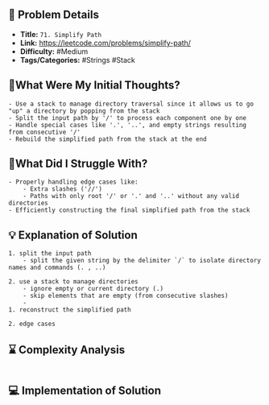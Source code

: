 ## 📝 Problem Details

- **Title:** `71. Simplify Path`
- **Link:** https://leetcode.com/problems/simplify-path/
- **Difficulty:** #Medium 
- **Tags/Categories:**  #Strings #Stack 

## 💭What Were My Initial Thoughts?

```
- Use a stack to manage directory traversal since it allows us to go "up" a directory by popping from the stack
- Split the input path by '/' to process each component one by one
- Handle special cases like '.', '..', and empty strings resulting from consecutive '/'
- Rebuild the simplified path from the stack at the end
```

## 🤔What Did I Struggle With?

```
- Properly handling edge cases like:
	- Extra slashes ('//')
	- Paths with only root '/' or '.' and '..' without any valid directories
- Efficiently constructing the final simplified path from the stack
```

## 💡 Explanation of Solution

```
1. split the input path
	- split the given string by the delimiter `/` to isolate directory names and commands (. , ..)

2. use a stack to manage directories
	- ignore empty or current directory (.)
	- skip elements that are empty (from consecutive slashes)
	- 
1. reconstruct the simplified path

2. edge cases
```

## ⌛ Complexity Analysis

```

```

## 💻 Implementation of Solution

```cpp

```